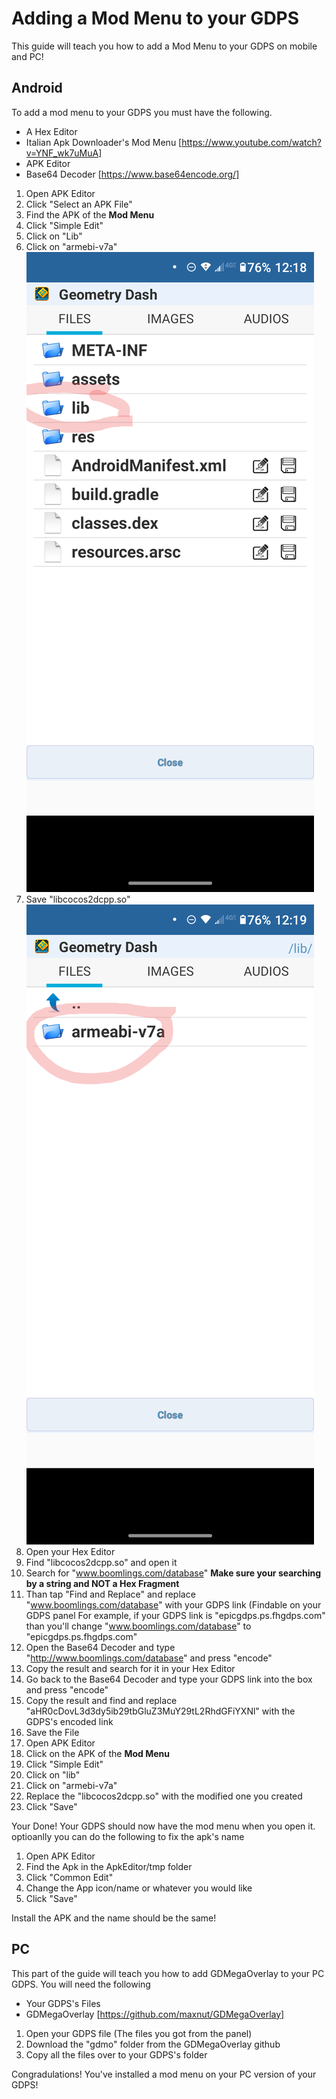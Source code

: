 # Adding a Mod Menu to your GDPS
This guide will teach you how to add a Mod Menu to your GDPS on mobile and PC!

## Android 
To add a mod menu to your GDPS you must have the following. 
- A Hex Editor
- Italian Apk Downloader's Mod Menu [https://www.youtube.com/watch?v=YNF_wk7uMuA]
- APK Editor
- Base64 Decoder [https://www.base64encode.org/]

1. Open APK Editor
2. Click "Select an APK File"
3. Find the APK of the **Mod Menu**
4. Click "Simple Edit"
5. Click on "Lib"
7. Click on "armebi-v7a"
![](../.gitbook/assets/Screenshot_20230923-121906-751.png)
9. Save "libcocos2dcpp.so"
![](../.gitbook/assets/Screenshot_20230923-121920-007.png)
11. Open your Hex Editor
12. Find "libcocos2dcpp.so" and open it
13. Search for "www.boomlings.com/database" **Make sure your searching by a string and NOT a Hex Fragment**
14. Than tap "Find and Replace" and replace "www.boomlings.com/database" with your GDPS link (Findable on your GDPS panel
    For example, if your GDPS link is "epicgdps.ps.fhgdps.com" than you'll change "www.boomlings.com/database" to "epicgdps.ps.fhgdps.com"
15. Open the Base64 Decoder and type "http://www.boomlings.com/database" and press "encode"
16. Copy the result and search for it in your Hex Editor
17. Go back to the Base64 Decoder and type your GDPS link into the box and press "encode"
18. Copy the result and find and replace "aHR0cDovL3d3dy5ib29tbGluZ3MuY29tL2RhdGFiYXNl" with the GDPS's encoded link
19. Save the File
20. Open APK Editor
21. Click on the APK of the **Mod Menu**
22. Click "Simple Edit"
23. Click on "lib"
24. Click on "armebi-v7a"
25. Replace the "libcocos2dcpp.so" with the modified one you created
26. Click "Save"

Your Done! Your GDPS should now have the mod menu when you open it. optioanlly you can do the following to fix the apk's name

1. Open APK Editor
2. Find the Apk in the ApkEditor/tmp folder
3. Click "Common Edit"
4. Change the App icon/name or whatever you would like
5. Click "Save"

Install the APK and the name should be the same!

## PC
This part of the guide will teach you how to add GDMegaOverlay to your PC GDPS. You will need the following
- Your GDPS's Files
- GDMegaOverlay [https://github.com/maxnut/GDMegaOverlay]

1. Open your GDPS file (The files you got from the panel)
2. Download the "gdmo" folder from the GDMegaOverlay github
3. Copy all the files over to your GDPS's folder

Congradulations! You've installed a mod menu on your PC version of your GDPS!

